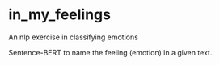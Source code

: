 # in_my_feelings
An nlp exercise in classifying emotions

Sentence-BERT to name the feeling (emotion) in a given text.
